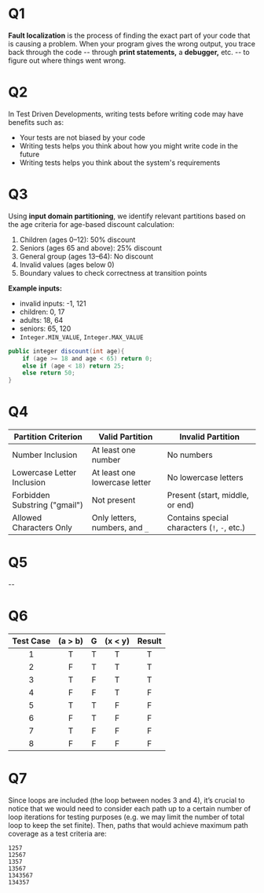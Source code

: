 ﻿# Q1
__Fault localization__ is the process of finding the exact part of your code that is causing a problem. When your program gives the wrong output, you trace back through the code -- through __print statements,__ a __debugger,__ etc. -- to figure out where things went wrong.
# Q2
In Test Driven Developments, writing tests before writing code may have benefits such as:
* Your tests are not biased by your code
* Writing tests helps you think about how you might write code in the future
* Writing tests helps you think about the system's requirements
# Q3
Using **input domain partitioning**, we identify relevant partitions based on the age criteria for age-based discount calculation:
1.  Children (ages 0–12): 50% discount
2.  Seniors (ages 65 and above): 25% discount
3.  General group (ages 13–64): No discount
4. Invalid values (ages below 0)
5.  Boundary values to check correctness at transition points

**Example inputs:**
* invalid inputs: -1, 121
* children: 0, 17
* adults: 18, 64
* seniors: 65, 120
* `Integer.MIN_VALUE`, `Integer.MAX_VALUE`
```java
public integer discount(int age){ 
	if (age >= 18 and age < 65) return 0;
	else if (age < 18) return 25;
	else return 50;
}
```
# Q4
|**Partition Criterion**|**Valid Partition**|**Invalid Partition**|
|--|--|--|
|Number Inclusion|At least one number|No numbers|
|Lowercase Letter Inclusion|At least one lowercase letter|No lowercase letters|
|Forbidden Substring ("gmail")|Not present|Present (start, middle, or end)|
|Allowed Characters Only|Only letters, numbers, and `_`|Contains special characters (`!`, `-`, etc.)|
# Q5
--
# Q6
| Test Case | (a > b) | G | (x < y) | Result |
|:-:|:-:|:-:|:-:|:-:|
|1| T | T   | T   | T   |
|2| F | T   | T   | T   |
|3| T | F   | T   | T   |
|4| F | F   | T   | F   |
|5| T | T   | F   | F   |
|6| F | T   | F   | F   |
|7| T | F   | F   | F   |
|8| F | F   | F   | F   |
# Q7
Since loops are included (the loop between nodes 3 and 4), it’s crucial to notice that we would need to consider each path up to a certain number of loop iterations for testing purposes (e.g. we may limit the number of total loop to keep the set finite).
Then, paths that would achieve maximum path coverage as a test criteria are:
```
1257
12567
1357
13567
1343567
134357
```
